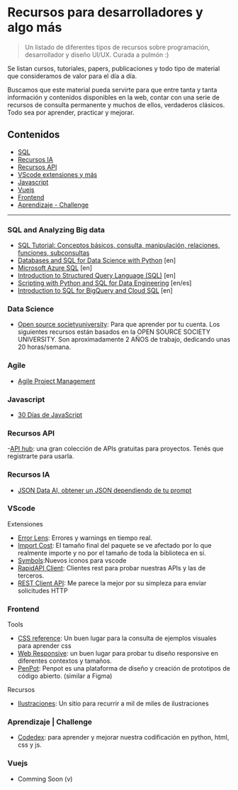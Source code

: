 # Recursos para desarrolladores y algo más

> Un listado de diferentes tipos de recursos sobre programación, desarrollador y diseño UI/UX. Curada a pulmón :)

Se listan cursos, tutoriales, papers, publicaciones y todo tipo de material que consideramos de valor para el día a día. 

Buscamos que este material pueda servirte para que entre tanta y tanta información y contenidos disponibles en la web, contar con una serie de recursos de consulta permanente y muchos de ellos, verdaderos clásicos.    
Todo sea por aprender, practicar y mejorar.  

## Contenidos

- [SQL](#sql-and-analyzing-big-data)
- [Recursos IA](#recursos-ia)
- [Recursos API](#recursos-api)
- [VScode extensiones y más](#vscode)
- [Javascript](#javascript)
- [Vuejs](#vuejs)
- [Frontend](#frontend)
- [Aprendizaje - Challenge]( #aprendizaje--challenge)

***

### SQL and Analyzing Big data
- [SQL Tutorial: Conceptos básicos, consulta, manipulación, relaciones, funciones, subconsultas](https://sqlinteractivo.desafiolatam.com/)
- [Databases and SQL for Data Science with Python](https://www.coursya.com/product/databases-and-sql-for-data-science-with-python/) [en]
- [Microsoft Azure SQL](https://www.coursya.com/product/microsoft-azure-sql/) [en]
- [Introduction to Structured Query Language (SQL)](https://www.coursya.com/product/introduction-to-structured-query-language-sql) [en]
- [Scripting with Python and SQL for Data Engineering](https://www.coursya.com/product/scripting-with-python-and-sql-for-data-engineering) [en/es]
- [Introduction to SQL for BigQuery and Cloud SQL](https://www.coursya.com/product/introduction-to-sql-for-bigquery-and-cloud-sql) [en]   

### Data Science
- [Open source societyuniversity](https://github.com/ossu/computer-science): Para que aprender por tu cuenta. Los siguientes recursos están basados en la OPEN SOURCE SOCIETY UNIVERSITY. Son aproximadamente 2 AÑOS de trabajo, dedicando unas 20 horas/semana.


### Agile
- [Agile Project Management](https://www.coursya.com/product/agile-project-management)

### Javascript 
- [30 Días de JavaScript](https://github.com/Asabeneh/30-Days-Of-JavaScript/blob/master/Spanish/readme.md)

### Recursos API
-[API hub](https://rapidapi.com/hub): una gran colección de APIs gratuitas para proyectos. Tenés que registrarte para usarla.

### Recursos IA
- [JSON Data AI, obtener un JSON dependiendo de tu prompt ](https://www.jsondataai.com/)

### VScode
Extensiones
- [Error Lens](https://marketplace.visualstudio.com/items?itemName=usernamehw.errorlens): Errores y warnings en tiempo real. 
- [Import Cost](https://marketplace.visualstudio.com/items?itemName=wix.vscode-import-cost): El tamaño final del paquete se ve afectado por lo que realmente importe y no por el tamaño de toda la biblioteca en sí.
- [Symbols](https://marketplace.visualstudio.com/items?itemName=miguelsolorio.symbols):Nuevos iconos para vscode
- [RapidAPI Client](https://marketplace.visualstudio.com/items?itemName=RapidAPI.vscode-rapidapi-client): Clientes rest para probar nuestras APIs y las de terceros.
- [REST Client API](https://marketplace.visualstudio.com/items?itemName=donebd.rest-client-api): Me parece la mejor por su simpleza para enviar solicitudes HTTP 

### Frontend 
Tools
- [CSS reference](https://cssreference.io/): Un buen lugar para la consulta de ejemplos visuales para aprender css
- [Web Responsive](https://responsively.app/): un buen lugar para probar tu diseño responsive en diferentes contextos y tamaños.
- [PenPot](https://penpot.app/): Penpot es una plataforma de diseño y creación de prototipos de código abierto. (similar a Figma)


Recursos
- [Ilustraciones](https://www.pixeltrue.com/): Un sitio para recurrir a mil de miles de ilustraciones


### Aprendizaje | Challenge
- [Codedex](https://www.codedex.io/): para aprender y mejorar nuestra codificación en python, html, css  y js.



### Vuejs
- Comming Soon (v)


